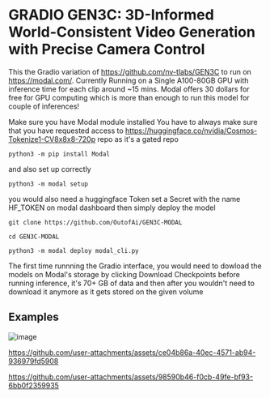 # GRADIO GEN3C: 3D-Informed World-Consistent Video Generation with Precise Camera Control

This the Gradio variation of https://github.com/nv-tlabs/GEN3C to run on https://modal.com/. Currently Running on a Single A100-80GB GPU 
with inference time for each clip around ~15 mins. Modal offers 30 dollars for free for GPU computing which is more than enough to run this
model for couple of inferences!

Make sure you have Modal module installed
You have to always make sure that you have requested access to https://huggingface.co/nvidia/Cosmos-Tokenize1-CV8x8x8-720p repo as it's a gated repo
```
python3 -m pip install Modal
```

and also set up correctly

```
python3 -m modal setup
```

you would also need a huggingface Token set a Secret with the name HF_TOKEN on modal dashboard then simply deploy the model

```
git clone https://github.com/OutofAi/GEN3C-MODAL
```

```
cd GEN3C-MODAL
```

```
python3 -m modal deploy modal_cli.py
```

The first time runnning the Gradio interface, you would need to dowload the models on Modal's storage by clicking Download Checkpoints
before running inference, it's 70+ GB of data and then after you wouldn't need to download it anymore as it gets stored on the given volume

## Examples


![image](https://github.com/user-attachments/assets/598f3e26-418d-48cd-b5d7-1cb25c39224b)


https://github.com/user-attachments/assets/ce04b86a-40ec-4571-ab94-936979fd5908

https://github.com/user-attachments/assets/98590b46-f0cb-49fe-bf93-6bb0f2359935





